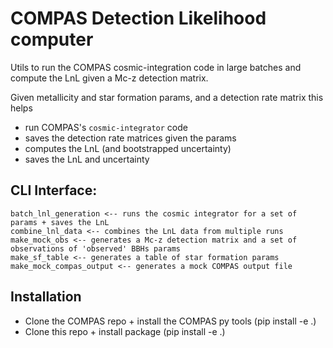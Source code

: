 # COMPAS Detection Likelihood computer

Utils to run the COMPAS cosmic-integration code in large batches and compute the LnL given a Mc-z detection matrix.

Given metallicity and star formation params, and a detection rate matrix this helps

- run COMPAS's `cosmic-integrator` code
- saves the detection rate matrices given the params
- computes the LnL (and bootstrapped uncertainty)
- saves the LnL and uncertainty

## CLI Interface:

```
batch_lnl_generation <-- runs the cosmic integrator for a set of params + saves the LnL 
combine_lnl_data <-- combines the LnL data from multiple runs
make_mock_obs <-- generates a Mc-z detection matrix and a set of observations of 'observed' BBHs params
make_sf_table <-- generates a table of star formation params
make_mock_compas_output <-- generates a mock COMPAS output file
```

## Installation

- Clone the COMPAS repo + install the COMPAS py tools (pip install -e .)
- Clone this repo + install package (pip install -e .)

